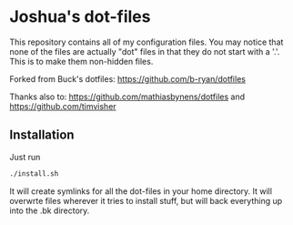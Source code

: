 # Joshua's dot-files

This repository contains all of my configuration files. You may notice that none of the files are actually "dot" files in that
they do not start with a '.'. This is to make them non-hidden files.

Forked from Buck's dotfiles: https://github.com/b-ryan/dotfiles

Thanks also to: https://github.com/mathiasbynens/dotfiles and https://github.com/timvisher

## Installation

Just run

```bash
./install.sh
```

It will create symlinks for all the dot-files in your home directory. It will
overwrte files wherever it tries to install stuff, but will back everything
up into the .bk directory.
